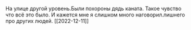 На улице другой уровень.Были похороны дядь каната.
Такое чувство что всё это было.
И кажется мне я слишком много наговорил.лишнего про других людей.
[[2022-12-11]]